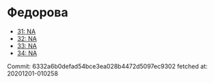 # Федорова
- [31: NA](31.md)
- [32: NA](32.md)
- [33: NA](33.md)
- [34: NA](34.md)

Commit: 6332a6b0defad54bce3ea028b4472d5097ec9302
 fetched at: 20201201-010258
